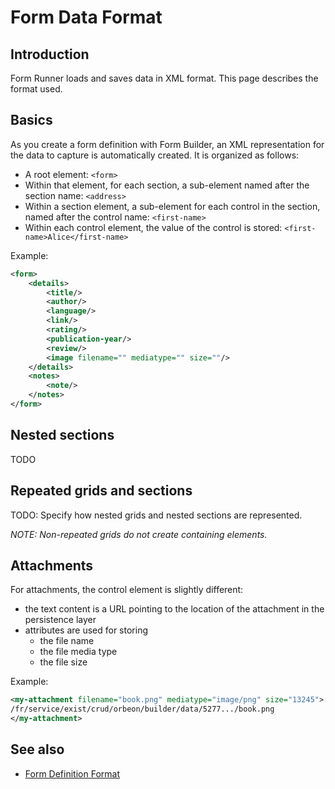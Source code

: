 # Form Data Format

<!-- toc -->

## Introduction

Form Runner loads and saves data in XML format. This page describes the format used.

## Basics

As you create a form definition with Form Builder, an XML representation for the data to capture is automatically created. It is organized as follows:

* A root element:
    `<form>`
* Within that element, for each section, a sub-element named after the section name:
    `<address>`
* Within a section element, a sub-element for each control in the section, named after the control name:
    `<first-name>`
* Within each control element, the value of the control is stored:
    `<first-name>Alice</first-name>`

Example:

```xml
<form>
    <details>
        <title/>
        <author/>
        <language/>
        <link/>
        <rating/>
        <publication-year/>
        <review/>
        <image filename="" mediatype="" size=""/>
    </details>
    <notes>
        <note/>
    </notes>
</form>
```

## Nested sections

TODO

## Repeated grids and sections

TODO: Specify how nested grids and nested sections are represented.

_NOTE: Non-repeated grids do not create containing elements._

## Attachments

For attachments, the control element is slightly different:

- the text content is a URL pointing to the location of the attachment in the persistence layer
- attributes are used for storing
    - the file name
    - the file media type
    - the file size

Example:

```xml
<my-attachment filename="book.png" mediatype="image/png" size="13245">
/fr/service/exist/crud/orbeon/builder/data/5277.../book.png
</my-attachment>
```

## See also

- [Form Definition Format](../../form-runner/data-format/form-definition.md)

